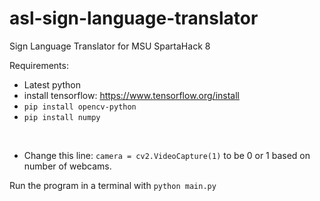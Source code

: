 # asl-sign-language-translator
Sign Language Translator for MSU SpartaHack 8

Requirements:
* Latest python
* install tensorflow: https://www.tensorflow.org/install
* `pip install opencv-python`
* `pip install numpy`
<br />

* Change this line: `camera = cv2.VideoCapture(1)` to be 0 or 1 based on number of webcams.

Run the program in a terminal with `python main.py`
